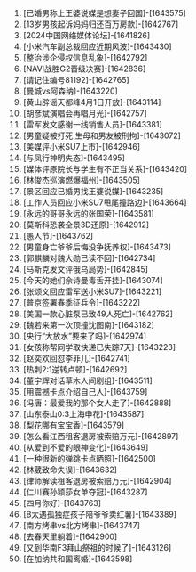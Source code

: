 
1. [已婚男称上王婆说媒是想妻子回国]-[1643575]
1. [13岁男孩起诉妈妈归还百万房款]-[1642767]
1. [2024中国网络媒体论坛]-[1641826]
1. [小米汽车副总裁回应近期风波]-[1643430]
1. [整治涉企侵权信息乱象]-[1642792]
1. [NAVI战胜G2晋级决赛]-[1642836]
1. [请记住编号81192]-[1642765]
1. [曼城vs阿森纳]-[1643220]
1. [黄山辟谣天都峰4月1日开放]-[1643114]
1. [胡彦斌演唱会再唱月光]-[1642757]
1. [雷军发文感谢一线销售人员]-[1643381]
1. [男童疑被打死 生母和男友被刑拘]-[1643072]
1. [美媒评小米SU7上市]-[1642946]
1. [与凤行神明失态]-[1643495]
1. [媒体评原院长与学生有不正当关系]-[1643420]
1. [林俊杰巡演燃爆福州]-[1643505]
1. [景区回应已婚男找王婆说媒]-[1643235]
1. [工作人员回应小米SU7甩尾撞路边]-[1643664]
1. [永远的哥哥永远的张国荣]-[1643581]
1. [莫斯科恐袭全景3D还原]-[1642912]
1. [愚人节]-[1643762]
1. [男童身亡爷爷后悔没争抚养权]-[1643473]
1. [郭麒麟对魏大勋已读不回]-[1642734]
1. [马斯克发文评俄乌局势]-[1642845]
1. [今天的她们佘诗曼毒舌开挂]-[1643074]
1. [张颂文回应雷军送小米SU7]-[1643221]
1. [普京签署春季征兵令]-[1643222]
1. [美国一款心脏泵已致49人死亡]-[1642762]
1. [魏若来第一次顶撞沈图南]-[1643182]
1. [央行“大放水”要来了吗]-[1642974]
1. [女孩称帮同学取快递已失踪7天]-[1643223]
1. [赵奕欢回怼李菲儿]-[1642741]
1. [热刺2:1逆转卢顿]-[1642692]
1. [董宇辉对话草木人间剧组]-[1643511]
1. [用震撼卡点介绍自己人]-[1643759]
1. [冯唐：最爱我的那个女人走了]-[1642888]
1. [山东泰山0:3上海申花]-[1643587]
1. [梨花哪有宝宝香]-[1643579]
1. [怎么看江西租客退房被索赔万元]-[1642897]
1. [从爱到不爱的眼神变化]-[1643649]
1. [一种很新的弹跳卡点晒照]-[1642500]
1. [林葳致命失误]-[1643632]
1. [律师解读租客退房被索赔万元]-[1642904]
1. [仁川赛孙颖莎女单夺冠]-[1643287]
1. [四月你好]-[1643763]
1. [B太遇孤独症孩子陪爷爷卖红薯]-[1643389]
1. [南方烤串vs北方烤串]-[1643747]
1. [去春天里躺着]-[1642900]
1. [又到华南F3拜山祭祖的时候了]-[1643126]
1. [在加纳共和国离婚]-[1643598]